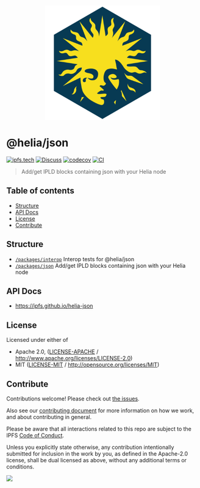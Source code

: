 <p align="center">
  <a href="https://github.com/ipfs/helia" title="Helia">
    <img src="https://raw.githubusercontent.com/ipfs/helia/main/assets/helia.png" alt="Helia logo" width="300" />
  </a>
</p>

# @helia/json <!-- omit in toc -->

[![ipfs.tech](https://img.shields.io/badge/project-IPFS-blue.svg?style=flat-square)](https://ipfs.tech)
[![Discuss](https://img.shields.io/discourse/https/discuss.ipfs.tech/posts.svg?style=flat-square)](https://discuss.ipfs.tech)
[![codecov](https://img.shields.io/codecov/c/github/ipfs/helia-json.svg?style=flat-square)](https://codecov.io/gh/ipfs/helia-json)
[![CI](https://img.shields.io/github/actions/workflow/status/ipfs/helia-json/js-test-and-release.yml?branch=main\&style=flat-square)](https://github.com/ipfs/helia-json/actions/workflows/js-test-and-release.yml?query=branch%3Amain)

> Add/get IPLD blocks containing json with your Helia node

## Table of contents <!-- omit in toc -->

- [Structure](#structure)
- [API Docs](#api-docs)
- [License](#license)
- [Contribute](#contribute)

## Structure

- [`/packages/interop`](./packages/interop) Interop tests for @helia/json
- [`/packages/json`](./packages/json) Add/get IPLD blocks containing json with your Helia node

## API Docs

- <https://ipfs.github.io/helia-json>

## License

Licensed under either of

- Apache 2.0, ([LICENSE-APACHE](LICENSE-APACHE) / <http://www.apache.org/licenses/LICENSE-2.0>)
- MIT ([LICENSE-MIT](LICENSE-MIT) / <http://opensource.org/licenses/MIT>)

## Contribute

Contributions welcome! Please check out [the issues](https://github.com/ipfs/helia-json/issues).

Also see our [contributing document](https://github.com/ipfs/community/blob/master/CONTRIBUTING_JS.md) for more information on how we work, and about contributing in general.

Please be aware that all interactions related to this repo are subject to the IPFS [Code of Conduct](https://github.com/ipfs/community/blob/master/code-of-conduct.md).

Unless you explicitly state otherwise, any contribution intentionally submitted for inclusion in the work by you, as defined in the Apache-2.0 license, shall be dual licensed as above, without any additional terms or conditions.

[![](https://cdn.rawgit.com/jbenet/contribute-ipfs-gif/master/img/contribute.gif)](https://github.com/ipfs/community/blob/master/CONTRIBUTING.md)
